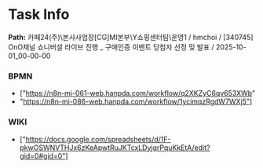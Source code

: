 # Task Info

**Path:** 카페24(주)\본사사업장\[CG]MI본부\Y쇼핑센터팀\운영1 / hmchoi / [340745] OnO채널 쇼니버셜 라이브 진행 _ 구매인증 이벤트 당첨자 선정 및 발표 / 2025-10-01_00-00-00

### BPMN
- ["https://n8n-mi-061-web.hanpda.com/workflow/q2XKZyC6qv653XWb"
- "https://n8n-mi-086-web.hanpda.com/workflow/1ycimqzRgdW7WXj5"]

### WIKI
- ["https://docs.google.com/spreadsheets/d/1F-pkwOSWNVTHJx6zKeApwtRuJKTcxLDyjqrPquKkEtA/edit?gid=0#gid=0"]

